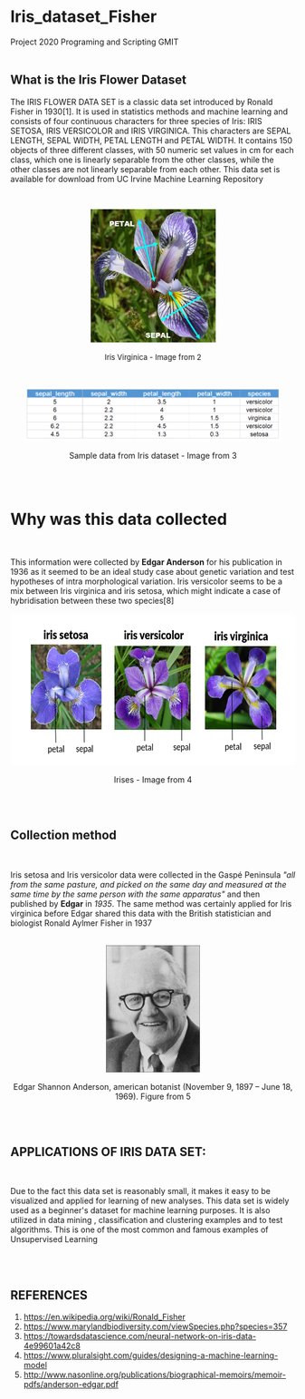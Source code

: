 # Iris_dataset_Fisher
Project 2020 Programing and Scripting GMIT
<br/><br/>
## What is the Iris Flower Dataset 

The IRIS FLOWER DATA SET is a classic data set introduced by Ronald Fisher in 1930[1]. It is used in statistics methods and machine learning and consists of four continuous characters for three species of Iris: IRIS SETOSA, IRIS VERSICOLOR and IRIS VIRGINICA. This characters are SEPAL LENGTH, SEPAL WIDTH, PETAL LENGTH and PETAL WIDTH. It contains 150 objects of three different classes, with 50 numeric set values in cm for each class, which one is linearly separable from the other classes, while the other classes are not linearly separable from each other. This data set is available for download from UC Irvine Machine Learning Repository 

<br/>
<p align="center">
   <img src="images/virginica.jpg" width=221 height=235>
</p>
<p align="center">
   <font size="-1">Iris Virginica - Image from 2</font>
</p>
<br/>

<p align="center">
   <img src="images/iris_sample.png" width=451 height=95>
</p>
<p align="center">
Sample data from Iris dataset - Image from 3
</p>


<br/><br/>
# Why was this data collected

<br/>

This information were collected by **Edgar Anderson** for his publication in 1936  as it seemed to be an ideal study case about genetic variation and test hypotheses of intra  morphological variation. Iris versicolor seems to be a mix between Iris virginica and iris setosa, which might indicate a case of hybridisation between these two species[8]
<br/>
<p align="center">
   <img src="images/irises.png" width=601 height=268>
</p>
<p align="center">
Irises - Image from 4
</p>

<br/><br/>

## Collection method

<br/>

Iris setosa and Iris versicolor data were collected in the Gaspé Peninsula *"all from the same pasture, and picked on the same day and measured at the same time by the same person with the same apparatus"*  and then published by **Edgar** in *1935*. The same method was certainly applied for Iris virginica before Edgar shared this data with the British statistician and biologist Ronald Aylmer Fisher in 1937 
<br/>
<br/>
<p align="center">
   <img src="images/Edgar_Anderson.jpg" width=166 height=224>
</p>
<p align="center">
Edgar Shannon Anderson, american botanist  (November 9, 1897 – June 18, 1969). Figure from 5
</p>

<br/><br/>

## APPLICATIONS OF IRIS DATA SET: 

<br/>

Due to the fact this data set is reasonably small, it makes it easy to be visualized and applied for learning of new analyses.  This data set is widely used as a beginner's dataset for machine learning purposes. It is also utilized in data mining , classification and clustering examples and to test algorithms. This is one of the most common and famous examples of Unsupervised Learning 

<br/><br/>

## REFERENCES
1. https://en.wikipedia.org/wiki/Ronald_Fisher
2. https://www.marylandbiodiversity.com/viewSpecies.php?species=357
3. https://towardsdatascience.com/neural-network-on-iris-data-4e99601a42c8
4. https://www.pluralsight.com/guides/designing-a-machine-learning-model
5. http://www.nasonline.org/publications/biographical-memoirs/memoir-pdfs/anderson-edgar.pdf
